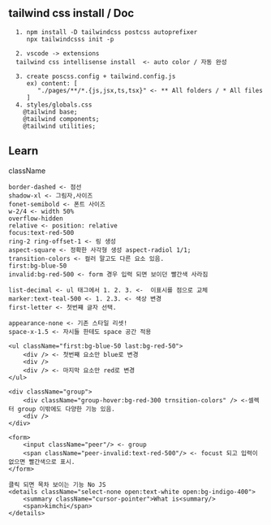 ## tailwind css install / Doc

```
  1. npm install -D tailwindcss postcss autoprefixer
     npx tailwindcsss init -p

  2. vscode -> extensions
  tailwind css intellisense install  <- auto color / 자동 완성

  3. create poscss.config + tailwind.config.js
     ex) content: [
        "./pages/**/*.{js,jsx,ts,tsx}" <- ** All folders / * All files
     ]
  4. styles/globals.css
    @tailwind base;
    @tailwind components;
    @tailwind utilities;
```

## Learn

className

    border-dashed <- 점선
    shadow-xl <- 그림자,사이즈
    fonet-semibold <- 폰트 사이즈
    w-2/4 <- width 50%
    overflow-hidden
    relative <- position: relative
    focus:text-red-500
    ring-2 ring-offset-1 <- 링 생성
    aspect-square <- 정확한 사각형 생성 aspect-radiol 1/1;
    transition-colors <- 컬러 말고도 다른 요소 있음.
    first:bg-blue-50
    invalid:bg-red-500 <- form 경우 입력 되면 보이던 빨간색 사라짐

    list-decimal <- ul 태그에서 1. 2. 3. <-  이표시를 점으로 교체
    marker:text-teal-500 <- 1. 2.3. <- 색상 변경
    first-letter <- 첫번쨰 글자 선택.
    
    appearance-none <- 기존 스타일 리셋!
    space-x-1.5 <- 자시들 한테도 space 공간 적용

```
<ul className="first:bg-blue-50 last:bg-red-50">
    <div /> <- 첫번째 요소만 blue로 변경
    <div />
    <div /> <- 마지막 요소만 red로 변경
</ul>
```

```
<div className="group">
    <div className="group-hover:bg-red-300 trnsition-colors" /> <-셀렉터 group 이밖에도 다양한 기능 있음.
    <div />
</div>
```

```
<form>
    <input className="peer"/> <- group
    <span className="peer-invalid:text-red-500"/> <- focust 되고 입력이 없으면 빨간색으로 표시.
</form>
```

```
클릭 되면 목차 보이는 기능 No JS
<details className="select-none open:text-white open:bg-indigo-400">
    <summary className="cursor-pointer">What is<summary/>
    <span>kimchi</span>
</details>
```
